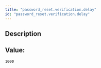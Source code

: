```yaml
---
title: "password_reset.verification.delay"
id: "password_reset.verification.delay"
---
```

## Description



## Value: 
```
1000
```
